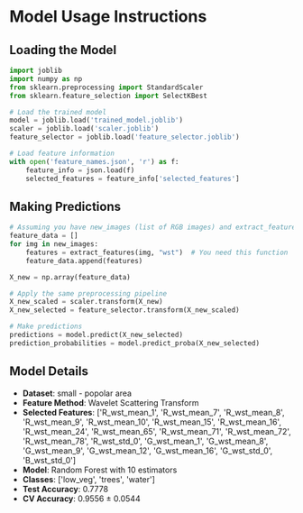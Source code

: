 # Model Usage Instructions

## Loading the Model
```python
import joblib
import numpy as np
from sklearn.preprocessing import StandardScaler
from sklearn.feature_selection import SelectKBest

# Load the trained model
model = joblib.load('trained_model.joblib')
scaler = joblib.load('scaler.joblib')
feature_selector = joblib.load('feature_selector.joblib')

# Load feature information
with open('feature_names.json', 'r') as f:
    feature_info = json.load(f)
    selected_features = feature_info['selected_features']
```

## Making Predictions
```python
# Assuming you have new_images (list of RGB images) and extract_features function
feature_data = []
for img in new_images:
    features = extract_features(img, "wst")  # You need this function
    feature_data.append(features)

X_new = np.array(feature_data)

# Apply the same preprocessing pipeline
X_new_scaled = scaler.transform(X_new)
X_new_selected = feature_selector.transform(X_new_scaled)

# Make predictions
predictions = model.predict(X_new_selected)
prediction_probabilities = model.predict_proba(X_new_selected)
```

## Model Details
- **Dataset**: small - popolar area
- **Feature Method**: Wavelet Scattering Transform
- **Selected Features**: ['R_wst_mean_1', 'R_wst_mean_7', 'R_wst_mean_8', 'R_wst_mean_9', 'R_wst_mean_10', 'R_wst_mean_15', 'R_wst_mean_16', 'R_wst_mean_24', 'R_wst_mean_65', 'R_wst_mean_71', 'R_wst_mean_72', 'R_wst_mean_78', 'R_wst_std_0', 'G_wst_mean_1', 'G_wst_mean_8', 'G_wst_mean_9', 'G_wst_mean_12', 'G_wst_mean_16', 'G_wst_std_0', 'B_wst_std_0']
- **Model**: Random Forest with 10 estimators
- **Classes**: ['low_veg', 'trees', 'water']
- **Test Accuracy**: 0.7778
- **CV Accuracy**: 0.9556 ± 0.0544
